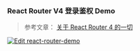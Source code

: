 ### React Router V4 登录鉴权 Demo

> 参考文章：
> [关于 React Router 4 的一切](https://juejin.im/post/5995a2506fb9a0249975a1a4)

[![Edit react-router-demo](https://codesandbox.io/static/img/play-codesandbox.svg)](https://codesandbox.io/s/github/shuangmianxiaoQ/React-Router-Demo/tree/master/?fontsize=14)
